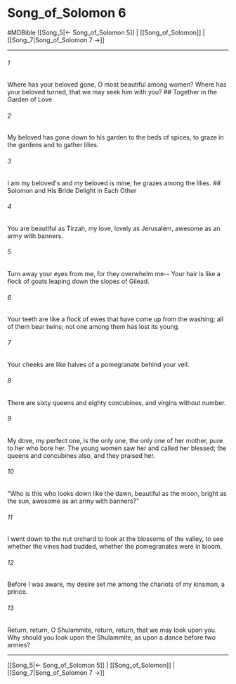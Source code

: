 # Song_of_Solomon 6
#MDBible
[[Song_5|← Song_of_Solomon 5]] | [[Song_of_Solomon]] | [[Song_7|Song_of_Solomon 7 →]]

***

###### 1 

Where has your beloved gone, O most beautiful among women? Where has your beloved turned, that we may seek him with you? ## Together in the Garden of Love 

###### 2 

My beloved has gone down to his garden to the beds of spices, to graze in the gardens and to gather lilies. 

###### 3 

I am my beloved's and my beloved is mine; he grazes among the lilies. ## Solomon and His Bride Delight in Each Other 

###### 4 

You are beautiful as Tirzah, my love, lovely as Jerusalem, awesome as an army with banners. 

###### 5 

Turn away your eyes from me, for they overwhelm me-- Your hair is like a flock of goats leaping down the slopes of Gilead. 

###### 6 

Your teeth are like a flock of ewes that have come up from the washing; all of them bear twins; not one among them has lost its young. 

###### 7 

Your cheeks are like halves of a pomegranate behind your veil. 

###### 8 

There are sixty queens and eighty concubines, and virgins without number. 

###### 9 

My dove, my perfect one, is the only one, the only one of her mother, pure to her who bore her. The young women saw her and called her blessed; the queens and concubines also, and they praised her. 

###### 10 

"Who is this who looks down like the dawn, beautiful as the moon, bright as the sun, awesome as an army with banners?" 

###### 11 

I went down to the nut orchard to look at the blossoms of the valley, to see whether the vines had budded, whether the pomegranates were in bloom. 

###### 12 

Before I was aware, my desire set me among the chariots of my kinsman, a prince. 

###### 13 

Return, return, O Shulammite, return, return, that we may look upon you. Why should you look upon the Shulammite, as upon a dance before two armies? 

***

[[Song_5|← Song_of_Solomon 5]] | [[Song_of_Solomon]] | [[Song_7|Song_of_Solomon 7 →]]
